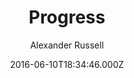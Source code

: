 ---
title: Progress
github: https://github.com/alexanderussell/progress-for-jekyll
demo: https://alexanderussell.github.io/progress-for-jekyll
author: Alexander Russell
ssg:
  - Jekyll
cms:
  - No Cms
date: 2016-06-10T18:34:46.000Z
description: A long-form blogging theme for Jekyll.
stale: true
---